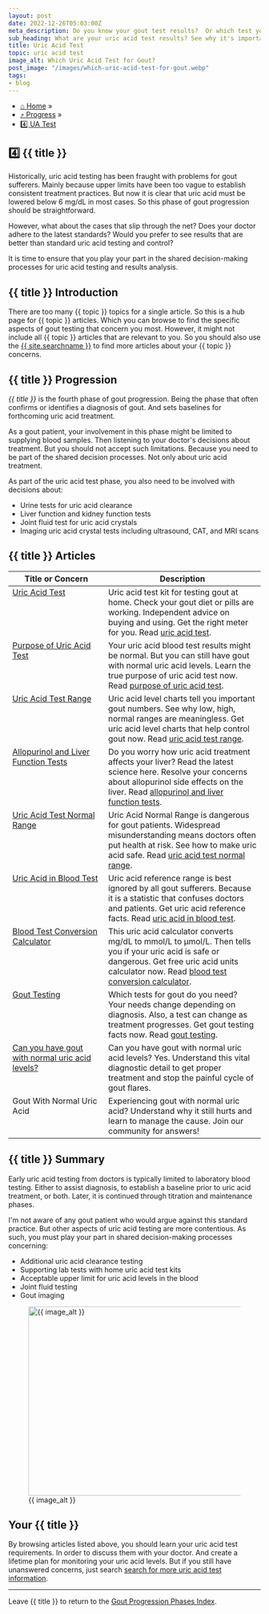 ```yaml
---
layout: post
date: 2022-12-26T05:03:00Z
meta_description: Do you know your gout test results?  Or which test you should take? Learn gout testing now. Because the right uric acid test can help you recover from gout.
sub_heading: What are your uric acid test results? See why it's important to know.
title: Uric Acid Test
topic: uric acid test
image_alt: Which Uric Acid Test for Gout?
post_image: "/images/which-uric-acid-test-for-gout.webp"
tags:
- blog
---
```

<ul id="breadcrumb0" class="text-300" itemscope itemtype="https://schema.org/BreadcrumbList">
<li itemprop="itemListElement" itemscope itemtype="https://schema.org/ListItem" class="box-inline-block">
<a href="https://goutpal.com" itemprop="item">⌂ <span itemprop="name">Home</span></a><meta itemprop="position" content="1"> »&nbsp;
</li>
<li itemprop="itemListElement" itemscope itemtype="https://schema.org/ListItem" class="box-inline-block">
<a href="https://goutpal.com/blog/gout-progression/" itemprop="item">⤴ <span itemprop="name">Progress</span></a><meta itemprop="position" content="2"> »&nbsp;
</li>
		<li itemprop="itemListElement" itemscope itemtype="https://schema.org/ListItem" class="box-inline-block">
<a href="https://goutpal.com/blog/gout-causes/" itemprop="item">4️⃣ <span itemprop="name">UA Test</span></a><meta itemprop="position" content="3">
</li>
</ul>
<h2 id="start">4️⃣ {{ title }}</h2>
<p>Historically, uric acid testing has been fraught with problems for gout sufferers. Mainly because upper limits have been too vague to establish consistent treatment practices. But now it is clear that uric acid must be lowered below 6 mg/dL in most cases. So this phase of gout progression should be straightforward.</p>
<p>However, what about the cases that slip through the net? Does your doctor adhere to the latest standards? Would you prefer to see results that are better than standard uric acid testing and control?</p>
<p>It is time to ensure that you play your part in the shared decision-making processes for uric acid testing and results analysis.</p>
<h2 id="intro">{{ title }} Introduction</h2>
<p>There are too many {{ topic }} topics for a single article. So this is a hub page for {{ topic }} articles. Which you can browse to find the specific aspects of gout testing that concern you most. However, it might not include all {{ topic }} articles that are relevant to you. So you should also use the <a href="{{ site.searchurl }}">{{ site.searchname }}</a> to find more articles about your {{ topic }} concerns</a>.</p>
<h2 id="progress">{{ title }} Progression</h2>
<p><em>{{ title }}</em> is the fourth phase of gout progression. Being the phase that often confirms or identifies a diagnosis of gout. And sets baselines for forthcoming uric acid treatment.</p>
<p>As a gout patient, your involvement in this phase might be limited to supplying blood samples. Then listening to your doctor's decisions about treatment. But you should not accept such limitations. Because you need to be part of the shared decision processes. Not only about uric acid treatment.</p>
<p>As part of the uric acid test phase, you also need to be involved with decisions about:</p>
<ul>
<li>Urine tests for uric acid clearance</li>
<li>Liver function and kidney function tests</li>
<li>Joint fluid test for uric acid crystals</li>
<li>Imaging uric acid crystal tests including ultrasound, CAT, and MRI scans</li>
</ul>
<h2 id="facts">{{ title }} Articles</h2>
<table style="width: 100%;" id="article-list">
    <thead>
        <tr>
            <th style="width: 38%;">Title or Concern</th>
            <th style="width: 62%;">Description</th>
        </tr>
    </thead>
    <tbody style="vertical-align:top;">
        <tr id="test">
            <td><a href="/uric-acid/uric-acid-test-kit/">Uric Acid Test</a></td>
            <td>Uric acid test kit for testing gout at home. Check your gout diet or pills are working. Independent advice on buying and using. Get the right meter for you. Read <a href="/uric-acid/uric-acid-test-kit/">uric acid test</a>.</td>
        </tr>
        <tr id="purpose">
            <td><a href="/633/uric-acid-blood-test/">Purpose of Uric Acid Test</a></td>
            <td>Your uric acid blood test results might be normal. But you can still have gout with normal uric acid levels. Learn the true purpose of uric acid test now. Read <a href="/633/uric-acid-blood-test/">purpose of uric acid test</a>.</td>
        </tr>
        <tr id="range">
            <td><a href="/uric-acid/uric-acid-levels/uric-acid-level-charts/">Uric Acid Test Range</a></td>
            <td>Uric acid level charts tell you important gout numbers. See why low, high, normal ranges are meaningless. Get uric acid level charts that help control gout now. Read <a href="/uric-acid/uric-acid-levels/uric-acid-level-charts/">uric acid test range</a>.</td>
        </tr>
        <tr id="lft">
            <td><a href="/allopurinol/allopurinol-side-effects-liver/">Allopurinol and Liver Function Tests</a></td>
            <td>Do you worry how uric acid treatment affects your liver? Read the latest science here. Resolve your concerns about allopurinol side effects on the liver. Read <a href="/allopurinol/allopurinol-side-effects-liver/">allopurinol and liver function tests</a>.</td>
        </tr>
        <tr id="normal">
            <td><a href="/uric-acid/normal-uric-acid-levels/">Uric Acid Test Normal Range</a></td>
            <td>Uric Acid Normal Range is dangerous for gout patients. Widespread misunderstanding means doctors often put health at risk. See how to make uric acid safe. Read <a href="/uric-acid/normal-uric-acid-levels/">uric acid test normal range</a>.</td>
        </tr>
        <tr id="blood">
            <td><a href="/gout-resources/understanding-ua/uric-acid-reference-range/">Uric Acid in Blood Test</a></td>
            <td>Uric acid reference range is best ignored by all gout sufferers. Because it is a statistic that confuses doctors and patients. Get uric acid reference facts. Read <a href="/gout-resources/understanding-ua/uric-acid-reference-range/">uric acid in blood test</a>.</td>
        </tr>
        <tr id="calc">
            <td><a href="/449/uric-acid-concentration/">Blood Test Conversion Calculator</a></td>
            <td>This uric acid calculator converts mg/dL to mmol/L to µmol/L. Then tells you if your uric acid is safe or dangerous. Get free uric acid units calculator now. Read <a href="/449/uric-acid-concentration/">blood test conversion calculator</a>.</td>
        </tr>
        <tr id="gout">
            <td><a href="/goutpal-topic/test/">Gout Testing</a></td>
            <td>Which tests for gout do you need? Your needs change depending on diagnosis. Also, a test can change as treatment progresses. Get gout testing facts now. Read <a href="/goutpal-topic/test/">gout testing</a>.</td>
        </tr>
        <tr id="gout-normal-ua">
            <td><a href="/forums/topic/normal-uric-acid-levels-but-have-gout-treating-with-allopurinol-and-veg-diet/">Can you have gout with normal uric acid levels?</a></td>
            <td>Can you have gout with normal uric acid levels? Yes. Understand this vital diagnostic detail to get proper treatment and stop the painful cycle of gout flares.</td>
        </tr>
        <tr id="normal-ua-gout">
            <td><a href="/gout-pal-forum/please-help-my-gout/question-regarding-uric-acid-level-and-what-is-considered-normal/"></a>Gout With Normal Uric Acid</td>
            <td>Experiencing gout with normal uric acid? Understand why it still hurts and learn to manage the cause. Join our community for answers!</td>
        </tr>
    </tbody>
</table>
<h2 id="summary">{{ title }} Summary</h2>
<p>Early uric acid testing from doctors is typically limited to laboratory blood testing. Either to assist diagnosis, to establish a baseline prior to uric acid treatment, or both. Later, it is continued through titration and maintenance phases.</p>
<p>I'm not aware of any gout patient who would argue against this standard practice. But other aspects of uric acid testing are more contentious. As such, you must play your part in shared decision-making processes concerning:</p>
<ul>
<li>Additional uric acid clearance testing</li>
<li>Supporting lab tests with home uric acid test kits</li>
<li>Acceptable upper limit for uric acid levels in the blood</li>
<li>Joint fluid testing</li>
<li>Gout imaging</li>
</ul>
<figure id="image" class="inner">
<img src="{{ post_image }}" alt="{{ image_alt }}"  width="610" height="377">
  <figcaption>{{ image_alt }}</figcaption>
</figure>
<h2 id="next">Your {{ title }}</h2>
By browsing articles listed above, you should learn your uric acid test requirements. In order to discuss them with your doctor. And create a lifetime plan for monitoring your uric acid levels. But if you still have unanswered concerns, just search <a href="{{ site.searchurl }}">search for more uric acid test information</a>.
<hr>
Leave {{ title }} to return to the <a href="/blog/gout-progression/">Gout Progression Phases Index</a>.
